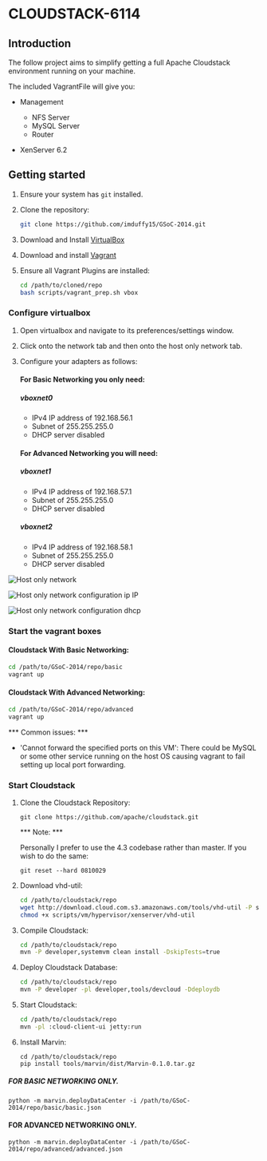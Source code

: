 # CLOUDSTACK-6114

## Introduction

The follow project aims to simplify getting a full Apache Cloudstack environment running on your machine.

The included VagrantFile will give you:

 - Management
     - NFS Server
     - MySQL Server
     - Router

 - XenServer 6.2

## Getting started

1. Ensure your system has `git` installed.

1. Clone the repository:

	```bash
	git clone https://github.com/imduffy15/GSoC-2014.git
	```

1. Download and Install [VirtualBox](https://www.virtualbox.org/wiki/Downloads)
 
1. Download and install [Vagrant](https://www.vagrantup.com/downloads.html)

1. Ensure all Vagrant Plugins are installed:

	```bash
	cd /path/to/cloned/repo
	bash scripts/vagrant_prep.sh vbox
	```
### Configure virtualbox

1. Open virtualbox and navigate to its preferences/settings window. 

1. Click onto the network tab and then onto the host only network tab. 

1. Configure your adapters as follows:

    #### For Basic Networking you only need:

    ##### vboxnet0
    - IPv4 IP address of 192.168.56.1
    - Subnet of 255.255.255.0
    - DHCP server disabled
    
    #### For Advanced Networking you will need:
    
    
    
    ##### vboxnet1
    - IPv4 IP address of 192.168.57.1
    - Subnet of 255.255.255.0
    - DHCP server disabled
    
    
    
    ##### vboxnet2
    - IPv4 IP address of 192.168.58.1
    - Subnet of 255.255.255.0
    - DHCP server disabled
    
    
    
![Host only network](https://gist.githubusercontent.com/imduffy15/34d5b2fb6bb0d68d48c0/raw/Screen%20Shot%202014-06-16%20at%2019.23.04.png)


![Host only network configuration ip IP](https://gist.github.com/imduffy15/34d5b2fb6bb0d68d48c0/raw/09e14e7e6b6c5918c0bb267f4fc925e04dbe44f4/Screen%20Shot%202014-06-16%20at%2019.22.58.png)


![Host only network configuration dhcp](https://gist.github.com/imduffy15/34d5b2fb6bb0d68d48c0/raw/66f5be5429638a3544f2a48719685e0f415b2322/Screen%20Shot%202014-06-16%20at%2019.23.00.png)


### Start the vagrant boxes


#### Cloudstack With Basic Networking:

```bash
cd /path/to/GSoC-2014/repo/basic
vagrant up
```

#### Cloudstack With Advanced Networking:

```bash
cd /path/to/GSoC-2014/repo/advanced
vagrant up
```

*** Common issues: ***

- 'Cannot forward the specified ports on this VM': There could be MySQL or some other
  service running on the host OS causing vagrant to fail setting up local port forwarding.


### Start Cloudstack

1. Clone the Cloudstack Repository:

	```
	git clone https://github.com/apache/cloudstack.git
	```

	*** Note: ***
	
	Personally I prefer to use the 4.3 codebase rather than master. If you wish to do the same:	

	```
	git reset --hard 0810029
	```

1. Download vhd-util:

	```bash
	cd /path/to/cloudstack/repo
	wget http://download.cloud.com.s3.amazonaws.com/tools/vhd-util -P scripts/vm/hypervisor/xenserver/
	chmod +x scripts/vm/hypervisor/xenserver/vhd-util
	```

1. Compile Cloudstack:

	```bash
	cd /path/to/cloudstack/repo
	mvn -P developer,systemvm clean install -DskipTests=true
	```
	
1. Deploy Cloudstack Database:

	```bash
	cd /path/to/cloudstack/repo
	mvn -P developer -pl developer,tools/devcloud -Ddeploydb
	```

1. Start Cloudstack:

	```bash
	cd /path/to/cloudstack/repo
	mvn -pl :cloud-client-ui jetty:run
	```

1. Install Marvin:

	```
	cd /path/to/cloudstack/repo
	pip install tools/marvin/dist/Marvin-0.1.0.tar.gz
	```

##### FOR BASIC NETWORKING ONLY.

```
python -m marvin.deployDataCenter -i /path/to/GSoC-2014/repo/basic/basic.json 
```

#### FOR ADVANCED NETWORKING ONLY.

```
python -m marvin.deployDataCenter -i /path/to/GSoC-2014/repo/advanced/advanced.json 
```


